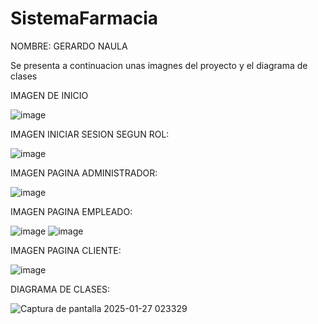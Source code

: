 # SistemaFarmacia
NOMBRE: GERARDO NAULA

Se presenta a continuacion unas imagnes del proyecto y el diagrama de clases

IMAGEN DE INICIO

![image](https://github.com/user-attachments/assets/5124a43b-c6dd-4dee-ae38-111f3003d32a)

IMAGEN INICIAR SESION SEGUN ROL:

![image](https://github.com/user-attachments/assets/cde38da0-2c86-4ee2-8637-cf0ac40d303b)

IMAGEN PAGINA ADMINISTRADOR:

![image](https://github.com/user-attachments/assets/e670a897-359c-43a5-88ef-5258150e64c5)

IMAGEN PAGINA EMPLEADO:

![image](https://github.com/user-attachments/assets/0bfde2e1-6937-4aea-b59e-02efcef2e01a)
![image](https://github.com/user-attachments/assets/3b76577a-d10f-4581-b163-4d6f4e488cfd)

IMAGEN PAGINA CLIENTE:

![image](https://github.com/user-attachments/assets/79ddf25e-f11c-41ea-934f-520bf371fac6)

DIAGRAMA DE CLASES:

![Captura de pantalla 2025-01-27 023329](https://github.com/user-attachments/assets/28e04bd2-038e-4598-a0ac-2a57d7b8ced8)
